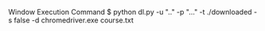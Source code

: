 Window Execution Command
$ python dl.py -u ".." -p "..." -t ./downloaded -s false -d chromedriver.exe course.txt